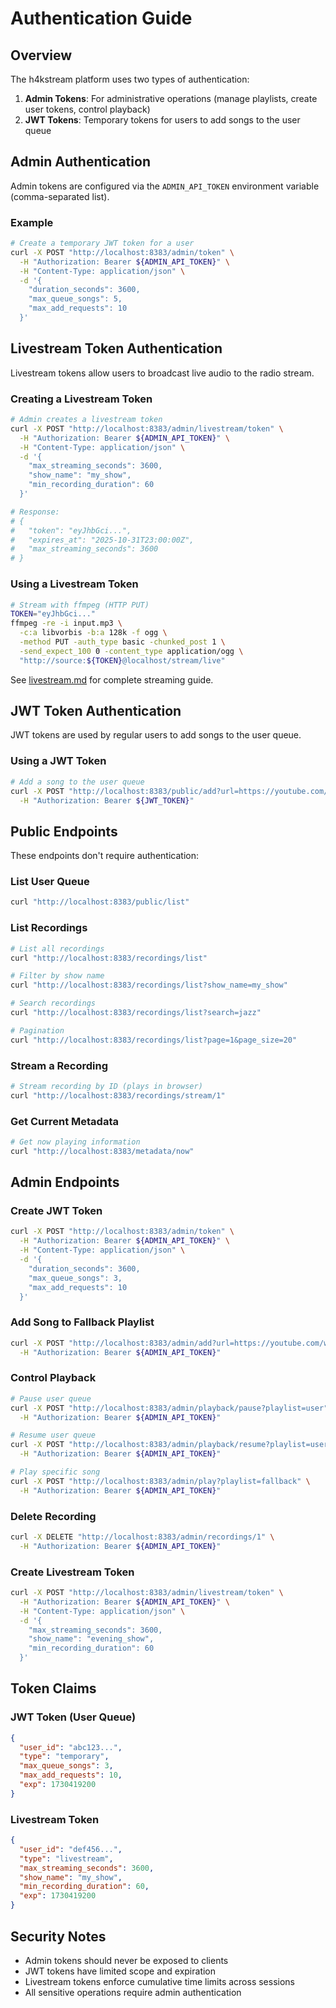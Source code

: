 # Authentication Guide

## Overview

The h4kstream platform uses two types of authentication:

1. **Admin Tokens**: For administrative operations (manage playlists, create user tokens, control playback)
2. **JWT Tokens**: Temporary tokens for users to add songs to the user queue

## Admin Authentication

Admin tokens are configured via the `ADMIN_API_TOKEN` environment variable (comma-separated list).

### Example

```bash
# Create a temporary JWT token for a user
curl -X POST "http://localhost:8383/admin/token" \
  -H "Authorization: Bearer ${ADMIN_API_TOKEN}" \
  -H "Content-Type: application/json" \
  -d '{
    "duration_seconds": 3600,
    "max_queue_songs": 5,
    "max_add_requests": 10
  }'
```

## Livestream Token Authentication

Livestream tokens allow users to broadcast live audio to the radio stream.

### Creating a Livestream Token

```bash
# Admin creates a livestream token
curl -X POST "http://localhost:8383/admin/livestream/token" \
  -H "Authorization: Bearer ${ADMIN_API_TOKEN}" \
  -H "Content-Type: application/json" \
  -d '{
    "max_streaming_seconds": 3600,
    "show_name": "my_show",
    "min_recording_duration": 60
  }'

# Response:
# {
#   "token": "eyJhbGci...",
#   "expires_at": "2025-10-31T23:00:00Z",
#   "max_streaming_seconds": 3600
# }
```

### Using a Livestream Token

```bash
# Stream with ffmpeg (HTTP PUT)
TOKEN="eyJhbGci..."
ffmpeg -re -i input.mp3 \
  -c:a libvorbis -b:a 128k -f ogg \
  -method PUT -auth_type basic -chunked_post 1 \
  -send_expect_100 0 -content_type application/ogg \
  "http://source:${TOKEN}@localhost/stream/live"
```

See [livestream.md](livestream.md) for complete streaming guide.

## JWT Token Authentication

JWT tokens are used by regular users to add songs to the user queue.

### Using a JWT Token

```bash
# Add a song to the user queue
curl -X POST "http://localhost:8383/public/add?url=https://youtube.com/watch?v=..." \
  -H "Authorization: Bearer ${JWT_TOKEN}"
```

## Public Endpoints

These endpoints don't require authentication:

### List User Queue

```bash
curl "http://localhost:8383/public/list"
```

### List Recordings

```bash
# List all recordings
curl "http://localhost:8383/recordings/list"

# Filter by show name
curl "http://localhost:8383/recordings/list?show_name=my_show"

# Search recordings
curl "http://localhost:8383/recordings/list?search=jazz"

# Pagination
curl "http://localhost:8383/recordings/list?page=1&page_size=20"
```

### Stream a Recording

```bash
# Stream recording by ID (plays in browser)
curl "http://localhost:8383/recordings/stream/1"
```

### Get Current Metadata

```bash
# Get now playing information
curl "http://localhost:8383/metadata/now"
```

## Admin Endpoints

### Create JWT Token

```bash
curl -X POST "http://localhost:8383/admin/token" \
  -H "Authorization: Bearer ${ADMIN_API_TOKEN}" \
  -H "Content-Type: application/json" \
  -d '{
    "duration_seconds": 3600,
    "max_queue_songs": 3,
    "max_add_requests": 10
  }'
```

### Add Song to Fallback Playlist

```bash
curl -X POST "http://localhost:8383/admin/add?url=https://youtube.com/watch?v=..." \
  -H "Authorization: Bearer ${ADMIN_API_TOKEN}"
```

### Control Playback

```bash
# Pause user queue
curl -X POST "http://localhost:8383/admin/playback/pause?playlist=user" \
  -H "Authorization: Bearer ${ADMIN_API_TOKEN}"

# Resume user queue
curl -X POST "http://localhost:8383/admin/playback/resume?playlist=user" \
  -H "Authorization: Bearer ${ADMIN_API_TOKEN}"

# Play specific song
curl -X POST "http://localhost:8383/admin/play?playlist=fallback" \
  -H "Authorization: Bearer ${ADMIN_API_TOKEN}"
```

### Delete Recording

```bash
curl -X DELETE "http://localhost:8383/admin/recordings/1" \
  -H "Authorization: Bearer ${ADMIN_API_TOKEN}"
```

### Create Livestream Token

```bash
curl -X POST "http://localhost:8383/admin/livestream/token" \
  -H "Authorization: Bearer ${ADMIN_API_TOKEN}" \
  -H "Content-Type: application/json" \
  -d '{
    "max_streaming_seconds": 3600,
    "show_name": "evening_show",
    "min_recording_duration": 60
  }'
```

## Token Claims

### JWT Token (User Queue)

```json
{
  "user_id": "abc123...",
  "type": "temporary",
  "max_queue_songs": 3,
  "max_add_requests": 10,
  "exp": 1730419200
}
```

### Livestream Token

```json
{
  "user_id": "def456...",
  "type": "livestream",
  "max_streaming_seconds": 3600,
  "show_name": "my_show",
  "min_recording_duration": 60,
  "exp": 1730419200
}
```

## Security Notes

- Admin tokens should never be exposed to clients
- JWT tokens have limited scope and expiration
- Livestream tokens enforce cumulative time limits across sessions
- All sensitive operations require admin authentication
